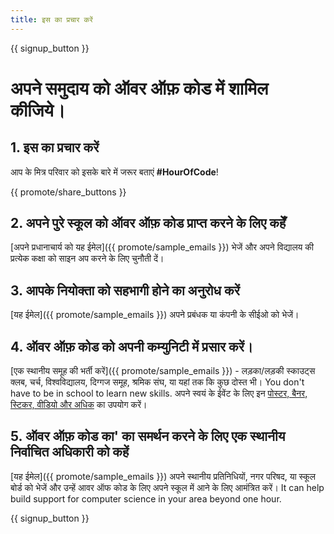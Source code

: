 ```yaml
---
title: इस का प्रचार करें
---
```


{{ signup_button }}

# अपने समुदाय को ऑवर ऑफ़ कोड में शामिल कीजिये।

## 1. इस का प्रचार करें

आप के मित्र परिवार को इसके बारे में जरूर बताएं **#HourOfCode**!

{{ promote/share_buttons }}

## 2. अपने पुरे स्कूल को ऑवर ऑफ़ कोड प्राप्त करने के लिए कहेँ

[अपने प्रधानाचार्य को यह ईमेल]({{ promote/sample_emails }}) भेजें और अपने विद्यालय की प्रत्येक कक्षा को साइन अप करने के लिए चुनौती दें।

## 3. आपके नियोक्ता को सहभागी होने का अनुरोध करें

[यह ईमेल]({{ promote/sample_emails }}) अपने प्रबंधक या कंपनी के सीईओ को भेजें।

## 4. ऑवर ऑफ़ कोड को अपनी कम्युनिटी में प्रसार करें।

[एक स्थानीय समूह की भर्ती करें]({{ promote/sample_emails }}) - लड़का/लड़की स्काउट्स क्लब, चर्च, विश्वविद्यालय, दिग्गज समूह, श्रमिक संघ, या यहां तक कि कुछ दोस्त भी। You don't have to be in school to learn new skills. अपने स्वयं के ईवेंट के लिए इन [पोस्टर, बैनर, स्टिकर, वीडियो और अधिक](/promote/resources) का उपयोग करें।

## 5. ऑवर ऑफ़ कोड का' का समर्थन करने के लिए एक स्थानीय निर्वाचित अधिकारी को कहें

[यह ईमेल]({{ promote/sample_emails }}) अपने स्थानीय प्रतिनिधियों, नगर परिषद, या स्कूल बोर्ड को भेजें और उन्हें आवर ऑफ कोड के लिए अपने स्कूल में आने के लिए आमंत्रित करें। It can help build support for computer science in your area beyond one hour.

{{ signup_button }}